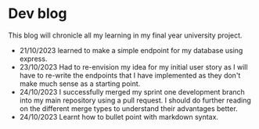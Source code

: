 # Dev blog

This blog will chronicle all my learning in my final year university project.

- 21/10/2023 learned to make a simple endpoint for my database using express.
- 23/10/2023 Had to re-envision my idea for my initial user story as I will have to re-write the endpoints that I have implemented as they don't make much sense as a starting point.
- 24/10/2023 I successfully merged my sprint one development branch into my main repository using a pull request. I should do further reading on the different merge types to understand their advantages better.
- 24/10/2023 Learnt how to bullet point with markdown syntax.
